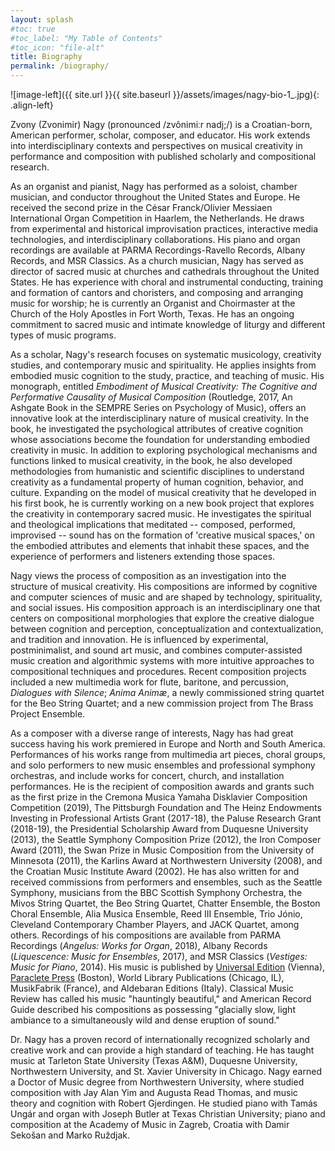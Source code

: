 ```yaml
---
layout: splash
#toc: true
#toc_label: "My Table of Contents"
#toc_icon: "file-alt"
title: Biography
permalink: /biography/
---
```


<!--![image-left]({{ site.url }}{{ site.baseurl }}/assets/images/Nagy-8_3x2.jpg){: .align-left}

<figure style="width: 300px" class="align-left">
  <img src="{{ site.url }}{{ site.baseurl }}/assets/images/Nagy-8_3x2.jpg" alt="">
</figure>
-->

![image-left]({{ site.url }}{{ site.baseurl }}/assets/images/nagy-bio-1_.jpg){: .align-left}

Zvony (Zvonimir) Nagy (pronounced /zvônimiːr nadj;/) is a Croatian-born, American performer, scholar, composer, and educator. His work extends into interdisciplinary contexts and perspectives on musical creativity in performance and composition with published scholarly and compositional research.

As an organist and pianist, Nagy has performed as a soloist, chamber musician, and conductor throughout the United States and Europe. He received the second prize in the César Franck/Olivier Messiaen International Organ Competition in Haarlem, the Netherlands. He draws from experimental and historical improvisation practices, interactive media technologies, and interdisciplinary collaborations. His piano and organ recordings are available at PARMA Recordings-Ravello Records, Albany Records, and MSR Classics. As a church musician, Nagy has served as director of sacred music at churches and cathedrals throughout the United States. He has experience with choral and instrumental conducting, training and formation of cantors and choristers, and composing and arranging music for worship; he is currently an Organist and Choirmaster at the Church of the Holy Apostles in Fort Worth, Texas. He has an ongoing commitment to sacred music and intimate knowledge of liturgy and different types of music programs.  

As a scholar, Nagy's research focuses on systematic musicology, creativity studies, and contemporary music and spirituality. He applies insights from embodied music cognition to the study, practice, and teaching of music. His monograph, entitled _Embodiment of Musical Creativity: The Cognitive and Performative Causality of Musical Composition_ (Routledge, 2017, An Ashgate Book in the SEMPRE Series on Psychology of Music), offers an innovative look at the interdisciplinary nature of musical creativity. In the book, he investigated the psychological attributes of creative cognition whose associations become the foundation for understanding embodied creativity in music. In addition to exploring psychological mechanisms and functions linked to musical creativity, in the book, he also developed methodologies from humanistic and scientific disciplines to understand creativity as a fundamental property of human cognition, behavior, and culture. Expanding on the model of musical creativity that he developed in his first book, he is currently working on a new book project that explores the creativity in contemporary sacred music. He investigates the spiritual and theological implications that meditated -- composed, performed, improvised -- sound has on the formation of 'creative musical spaces,' on the embodied attributes and elements that inhabit these spaces, and the experience of performers and listeners extending those spaces.

Nagy views the process of composition as an investigation into the structure of musical creativity. His compositions are informed by cognitive and computer sciences of music and are shaped by technology, spirituality, and social issues. His composition approach is an interdisciplinary one that centers on compositional morphologies that explore the creative dialogue between cognition and perception, conceptualization and contextualization, and tradition and innovation. He is influenced by experimental, postminimalist, and sound art music, and combines computer-assisted music creation and algorithmic systems with more intuitive approaches to compositional techniques and procedures. Recent composition projects included a new multimedia work for flute, baritone, and percussion, _Dialogues with Silence_; _Anima Animæ_, a newly commissioned string quartet for the Beo String Quartet; and a new commission project from The Brass Project Ensemble.

As a composer with a diverse range of interests, Nagy has had great success having his work premiered in Europe and North and South America. Performances of his works range from multimedia art pieces, choral groups, and solo performers to new music ensembles and professional symphony orchestras, and include works for concert, church, and installation performances. He is the recipient of composition awards and grants such as the first prize in the Cremona Musica Yamaha Disklavier Composition Competition (2019), The Pittsburgh Foundation and The Heinz Endowments Investing in Professional Artists Grant (2017-18), the Paluse Research Grant (2018-19), the Presidential Scholarship Award from Duquesne University (2013), the Seattle Symphony Composition Prize (2012), the Iron Composer Award (2011), the Swan Prize in Music Composition from the University of Minnesota (2011), the Karlins Award at Northwestern University (2008), and the Croatian Music Institute Award (2002). He has also written for and received commissions from performers and ensembles, such as the Seattle Symphony, musicians from the BBC Scottish Symphony Orchestra, the Mivos String Quartet, the Beo String Quartet, Chatter Ensemble, the Boston Choral Ensemble, Alia Musica Ensemble, Reed III Ensemble, Trio Jónio, Cleveland Contemporary Chamber Players, and JACK Quartet, among others. Recordings of his compositions are available from PARMA Recordings (_Angelus: Works for Organ_, 2018), Albany Records (_Liquescence: Music for Ensembles_, 2017), and MSR Classics (_Vestiges: Music for Piano_, 2014). His music is published by <a href="https://www.universaledition.com/zvony-nagy-7865">Universal Edition</a> (Vienna), <a href="https://paracletesheetmusic.com/composer/zvonimir-nagy/">Paraclete Press</a> (Boston), World Library Publications (Chicago, IL), MusikFabrik (France), and Aldebaran Editions (Italy). Classical Music Review has called his music "hauntingly beautiful," and American Record Guide described his compositions as possessing "glacially slow, light ambiance to a simultaneously wild and dense eruption of sound."
<!--Nagy's research field is musical composition, creativity, and technology, and his areas of specialization are embodied music cognition, modern music and computer-assisted creativity.-->

Dr. Nagy has a proven record of internationally recognized scholarly and creative work and can provide a high standard of teaching. He has taught music at Tarleton State University (Texas A&M), Duquesne University, Northwestern University, and St. Xavier University in Chicago. Nagy earned a Doctor of Music degree from Northwestern University, where studied composition with Jay Alan Yim and Augusta Read Thomas, and music theory and cognition with Robert Gjerdingen. He studied piano with Tamás Ungár and organ with Joseph Butler at Texas Christian University; piano and composition at the Academy of Music in Zagreb, Croatia with Damir Sekošan and Marko Ruždjak.

<!--Zvony resides in Granbury, Texas, with his wife, Haley Nagy, and their sons Luka and Niko.-->

<!--Further details of Dr. Nagy’s academic work can be found here and at Duquesne University music faculty <a href="http://www.duq.edu/academics/faculty/zvonimir-nagy">faculty page</a>.-->

<!--A complete Curriculum Vitae is available by request.-->

<!--His creative and research work extends into interdisciplinary contexts and perspectives on music, forging connections between creativity and composition, technology and performance, psychology and philosophy.-->

<!--His current research focus is in systematic musicology, music theory, and performance studies, in particular on the application of insights from embodied cognition to the formal study and practice of creativity.-->
